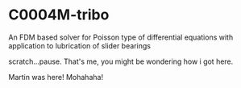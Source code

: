 # C0004M-tribo
An FDM based solver for Poisson type of differential equations with application to lubrication of slider bearings

scratch...pause. That's me, you might be wondering how i got here.

Martin was here! Mohahaha!
